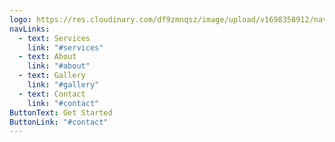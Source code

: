 ```yaml
---
logo: https://res.cloudinary.com/df9zmnqsz/image/upload/v1698358912/nav-logo_thukcd.png
navLinks:
  - text: Services
    link: "#services"
  - text: About
    link: "#about"
  - text: Gallery
    link: "#gallery"
  - text: Contact
    link: "#contact"
ButtonText: Get Started
ButtonLink: "#contact"
---
```

